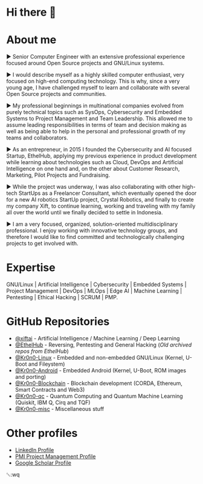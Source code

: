 # Hi there 👋

# About me

► Senior Computer Engineer with an extensive professional experience focused around Open Source
projects and GNU/Linux systems.

► I would describe myself as a highly skilled computer enthusiast, very focused on high-end
computing technology. This is why, since a very young age, I have challenged myself to learn and
collaborate with several Open Source projects and communities.

► My professional beginnings in multinational companies evolved from purely technical topics such
as SysOps, Cybersecurity and Embedded Systems to Project Management and Team Leadership. This
allowed me to assume leading responsibilities in terms of team and decision making as well as being
able to help in the personal and professional growth of my teams and collaborators.

► As an entrepreneur, in 2015 I founded the Cybersecurity and AI focused Startup, EthelHub,
applying my previous experience in product development while learning about technologies such as
Cloud, DevOps and Artificial Intelligence on one hand and, on the other about Customer Research,
Marketing, Pilot Projects and Fundraising.

► While the project was underway, I was also collaborating with other high-tech StartUps as a
Freelancer Consultant, which eventually opened the door for a new AI robotics StartUp project,
Crystal Robotics, and finally to create my company Xift, to continue learning, working and traveling
with my family all over the world until we finally decided to settle in Indonesia.

► I am a very focused, organized, solution-oriented multidisciplinary professional. I enjoy working
with innovative technology groups, and therefore I would like to find committed and technologically
challenging projects to get involved with.

# Expertise

GNU/Linux | Artificial Intelligence | Cybersecurity | Embedded Systems | Project Management | DevOps | MLOps | Edge AI | Machine Learning | Pentesting | Ethical Hacking | SCRUM | PMP.

# GitHub Repositories


- [@xiftai](https://github.com/xiftai) - Artificial Intelligence / Machine Learning / Deep Learning
- [@EthelHub](https://github.com/EthelHub) - Reversing, Pentesting and General Hacking (_Old archived repos from EthelHub_) 
- [@Kr0n0-Linux](https://github.com/Kr0n0-Linux) - Embedded and non-embedded GNU/Linux (Kernel, U-Boot and Fileystem)
- [@Kr0n0-Android](https://github.com/Kr0n0-Android) - Embedded Android (Kernel, U-Boot, ROM images and porting)
- [@Kr0n0-Blockchain](https://github.com/Kr0n0-Blockchain) - Blockchain development (CORDA, Ethereum, Smart Contracts and Web3)
- [@Kr0n0-qc](https://github.com/kr0n0-qc) - Quantum Computing and Quantum Machine Learning (Quiskit, IBM Q, Cirq and TQF)
- [@Kr0n0-misc](https://github.com/Kr0n0-Misc) - Miscellaneous stuff


# Other profiles

- [LinkedIn Profile](https://linkedin.com/in/ccvals/)
- [PMI Project Management Profile](https://www.projectmanagement.com/profile/ccvals/)
- [Google Scholar Profile](https://scholar.google.es/citations?user=A6YWZHgAAAAJ&hl=es)



␛:wq


<!--
**Kr0n0/Kr0n0** is a ✨ _special_ ✨ repository because its `README.md` (this file) appears on your GitHub profile.

Here are some ideas to get you started:

- 🔭 I’m currently working on ...
- 🌱 I’m currently learning ...
- 👯 I’m looking to collaborate on ...
- 🤔 I’m looking for help with ...
- 💬 Ask me about ...
- 📫 How to reach me: ...
- 😄 Pronouns: ...
- ⚡ Fun fact: ...
-->
